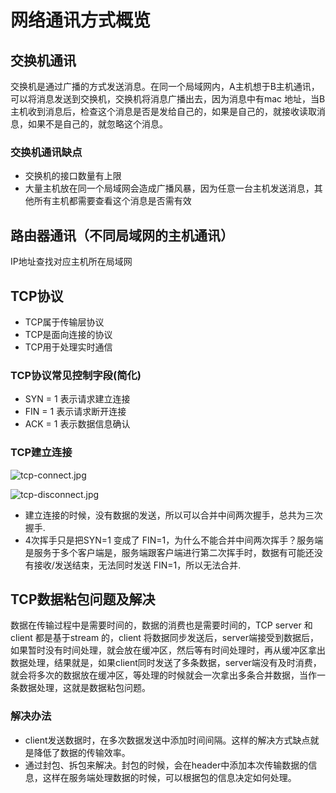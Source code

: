 # 网络通讯方式概览

## 交换机通讯

交换机是通过广播的方式发送消息。在同一个局域网内，A主机想于B主机通讯，可以将消息发送到交换机，交换机将消息广播出去，因为消息中有mac 地址，当B主机收到消息后，检查这个消息是否是发给自己的，如果是自己的，就接收读取消息，如果不是自己的，就忽略这个消息。

### 交换机通讯缺点

- 交换机的接口数量有上限
- 大量主机放在同一个局域网会造成广播风暴，因为任意一台主机发送消息，其他所有主机都需要查看这个消息是否需有效

## 路由器通讯（不同局域网的主机通讯）

IP地址查找对应主机所在局域网

## TCP协议

- TCP属于传输层协议
- TCP是面向连接的协议
- TCP用于处理实时通信

### TCP协议常见控制字段(简化)

- SYN = 1 表示请求建立连接
- FIN = 1 表示请求断开连接
- ACK = 1 表示数据信息确认

### TCP建立连接

![tcp-connect.jpg](/assets/tcp-1.jpg)

![tcp-disconnect.jpg](/assets/tcp-2.jpg)

- 建立连接的时候，没有数据的发送，所以可以合并中间两次握手，总共为三次握手.
- 4次挥手只是把SYN=1 变成了 FIN=1，为什么不能合并中间两次挥手？服务端是服务于多个客户端是，服务端跟客户端进行第二次挥手时，数据有可能还没有接收/发送结束，无法同时发送 FIN=1，所以无法合并.

## TCP数据粘包问题及解决

数据在传输过程中是需要时间的，数据的消费也是需要时间的，TCP server 和 client 都是基于stream 的，client 将数据同步发送后，server端接受到数据后，如果暂时没有时间处理，就会放在缓冲区，然后等有时间处理时，再从缓冲区拿出数据处理，结果就是，如果client同时发送了多条数据，server端没有及时消费，就会将多次的数据放在缓冲区，等处理的时候就会一次拿出多条合并数据，当作一条数据处理，这就是数据粘包问题。

### 解决办法

- client发送数据时，在多次数据发送中添加时间间隔。这样的解决方式缺点就是降低了数据的传输效率。
- 通过封包、拆包来解决。封包的时候，会在header中添加本次传输数据的信息，这样在服务端处理数据的时候，可以根据包的信息决定如何处理。